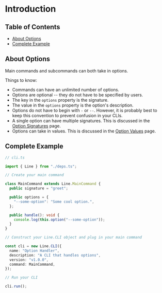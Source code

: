 # Introduction

## Table of Contents

- [About Options](#about-options)
- [Complete Example](#complete-example)

## About Options

Main commands and subcommands can both take in options.

Things to know:

- Commands can have an unlimited number of options.
- Options are optional -- they do not have to be specified by users.
- The key in the `options` property is the signature.
- The value in the `options` property is the option's description.
- Options do not have to begin with `-` or `--`. However, it is probably best to
  keep this convention to prevent confusion in your CLIs.
- A single option can have multiple signatures. This is discussed in the
  [Option Signatures](/line/v1.x/tutorials/options/option-signatures) page.
- Options can take in values. This is discussed in the
  [Option Values](/line/v1.x/tutorials/options/option-values) page.

## Complete Example

```typescript
// cli.ts

import { Line } from "./deps.ts";

// Create your main command

class MainCommand extends Line.MainCommand {
  public signature = "greet";

  public options = {
    "--some-option": "Some cool option.",
  };

  public handle(): void {
    console.log(this.option("--some-option"));
  }
}

// Construct your Line.CLI object and plug in your main command

const cli = new Line.CLI({
  name: "Option Handler",
  description: "A CLI that handles options",
  version: "v1.0.0",
  command: MainCommand,
});

// Run your CLI

cli.run();
```
